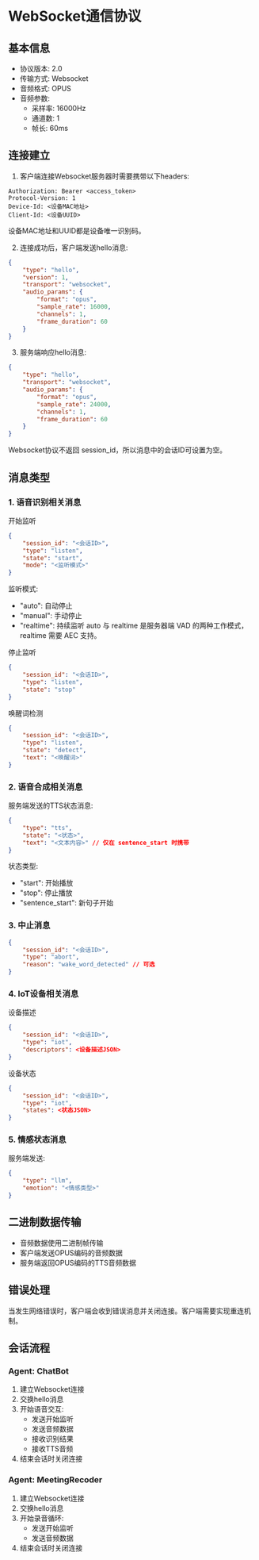# WebSocket通信协议

## 基本信息

- 协议版本: 2.0
- 传输方式: Websocket
- 音频格式: OPUS
- 音频参数:
  - 采样率: 16000Hz 
  - 通道数: 1
  - 帧长: 60ms

## 连接建立

1. 客户端连接Websocket服务器时需要携带以下headers:
```
Authorization: Bearer <access_token>
Protocol-Version: 1
Device-Id: <设备MAC地址>
Client-Id: <设备UUID>
```
设备MAC地址和UUID都是设备唯一识别码。

2. 连接成功后，客户端发送hello消息:
```json
{
    "type": "hello",
    "version": 1,
    "transport": "websocket",
    "audio_params": {
        "format": "opus",
        "sample_rate": 16000,
        "channels": 1,
        "frame_duration": 60
    }
}
```

3. 服务端响应hello消息:
```json
{
    "type": "hello",
    "transport": "websocket",
    "audio_params": {
        "format": "opus",
        "sample_rate": 24000,
        "channels": 1,
        "frame_duration": 60
    }
}
```
Websocket协议不返回 session_id，所以消息中的会话ID可设置为空。

## 消息类型

### 1. 语音识别相关消息

开始监听
```json
{
    "session_id": "<会话ID>",
    "type": "listen",
    "state": "start",
    "mode": "<监听模式>"
}
```
监听模式:
- "auto": 自动停止
- "manual": 手动停止
- "realtime": 持续监听
auto 与 realtime 是服务器端 VAD 的两种工作模式，realtime 需要 AEC 支持。

停止监听
```json
{
    "session_id": "<会话ID>",
    "type": "listen",
    "state": "stop"
}
```

唤醒词检测
```json
{
    "session_id": "<会话ID>",
    "type": "listen",
    "state": "detect",
    "text": "<唤醒词>"
}
```

### 2. 语音合成相关消息

服务端发送的TTS状态消息:
```json
{
    "type": "tts",
    "state": "<状态>",
    "text": "<文本内容>" // 仅在 sentence_start 时携带
}
```
状态类型:
- "start": 开始播放
- "stop": 停止播放  
- "sentence_start": 新句子开始

### 3. 中止消息
```json
{
    "session_id": "<会话ID>",
    "type": "abort",
    "reason": "wake_word_detected" // 可选
}
```

### 4. IoT设备相关消息

设备描述
```json
{
    "session_id": "<会话ID>",
    "type": "iot",
    "descriptors": <设备描述JSON>
}
```

设备状态
```json
{
    "session_id": "<会话ID>",
    "type": "iot",
    "states": <状态JSON>
}
```

### 5. 情感状态消息
服务端发送:
```json
{
    "type": "llm",
    "emotion": "<情感类型>"
}
```

## 二进制数据传输

- 音频数据使用二进制帧传输
- 客户端发送OPUS编码的音频数据
- 服务端返回OPUS编码的TTS音频数据

## 错误处理

当发生网络错误时，客户端会收到错误消息并关闭连接。客户端需要实现重连机制。

## 会话流程
### Agent: ChatBot
1. 建立Websocket连接
2. 交换hello消息
3. 开始语音交互:
   - 发送开始监听
   - 发送音频数据
   - 接收识别结果
   - 接收TTS音频
4. 结束会话时关闭连接 

### Agent: MeetingRecoder
1. 建立Websocket连接
2. 交换hello消息
3. 开始录音循环:
   - 发送开始监听
   - 发送音频数据
4. 结束会话时关闭连接 

